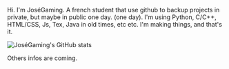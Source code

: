 Hi. I'm JoséGaming. A french student that use github to backup projects in private, but maybe in public one day. (one day).
I'm using Python, C/C++, HTML/CSS, Js, Tex, Java in old times, etc etc. I'm making things, and that's it.

<!-- ![Top Langs](https://github-readme-stats.vercel.app/api/top-langs/?username=Jose-Gaming&layout=compact&show_icons=true&theme=highcontrast) -->
![JoséGaming's GitHub stats](https://github-readme-stats.vercel.app/api?username=Jose-Gaming&show_icons=true&theme=highcontrast)

Others infos are coming.
